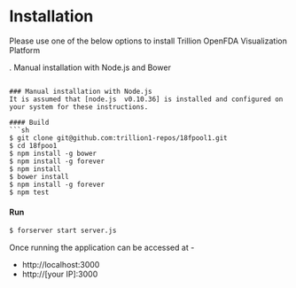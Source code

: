 # Installation
Please  use one of the below options to install Trillion OpenFDA Visualization Platform


. Manual installation with Node.js and Bower 


```

### Manual installation with Node.js
It is assumed that [node.js  v0.10.36] is installed and configured on your system for these instructions.

#### Build
```sh
$ git clone git@github.com:trillion1-repos/18fpool1.git
$ cd 18fpoo1
$ npm install -g bower
$ npm install -g forever
$ npm install
$ bower install 
$ npm install -g forever
$ npm test
```

#### Run
```sh
$ forserver start server.js
```
Once running the application can be accessed at -
* http://localhost:3000
* http://[your IP]:3000


